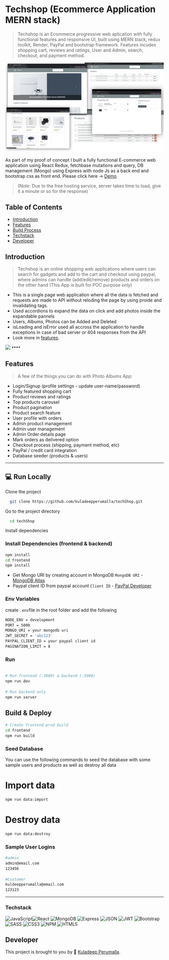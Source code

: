 # Techshop (Ecommerce Application MERN stack)  

> Techshop is an Ecommerce progressive web aplication with fully functional features and responsive UI, built using MERN stack, redux toolkit, Render, PayPal and bootstrap framework. Features incudes shopping cart, reviews and ratings, User and Admin, search, checkout, and payment method.

<img src="./frontend/public/images/screenShot.jpeg">

As part of my proof of concept I built a fully functional E-commerce web application using React Redux, fetchbase mutations and query, DB management (Mongo) using Express with node Js as a back end and bootstrap css as front end. 
Please click here -> [Demo](https://techshop-7c9e.onrender.com/) 
>(Note: Due to the free hosting service, server takes time to load, give it a minute or so for the response)


## Table of Contents

- [Introduction](#introduction)
- [Features](#features)
- [Build Process](#run-locally)
- [Techstack](#techstack)
- [Developer](#Developer)





## Introduction

> Techshop is an online shopping web applications where users can search for gadgets and add to the cart and checkout using paypal, where admins can handle (add/edit/remove) products and orders on the other hand (This App is built for POC purpose only)
- This is a single page web application where all the data is fetched and requests are made to API without reloding the page by using proide and invalidating tags.
- Used accordions to expand the data on click and add photos inside the expandable pannels
- Users, Albums, Photos can be Added and Deleted
- isLoading and isError used all accross the application to handle exceptions in case of bad server or 404 responses from the API
- Look more in [features](#Features).  
<img src="./public/images/intro.gif">
****

## Features

> A few of the things you can do with Photo Albums App:
- Login/Signup (profile settings - update user-name/password)
- Fully featured shopping cart
- Product reviews and ratings
- Top products carousel
- Product pagination
- Product search feature
- User profile with orders
- Admin product management
- Admin user management
- Admin Order details page
- Mark orders as delivered option
- Checkout process (shipping, payment method, etc)
- PayPal / credit card integration
- Database seeder (products & users)

****


## 💻 Run Locally

Clone the project

```bash
  git clone https://github.com/kuladeepperumalla/techShop.git
```

Go to the project directory

```bash
  cd techShop
```

Install dependencies
### Install Dependencies (frontend & backend)

```bash
npm install
cd frontend
npm install
```

- Get Mongo URI by creating account in MongoDB `MongoDB URI` - [MongoDB Atlas](https://www.mongodb.com/cloud/atlas/register)
- Paypal client ID from paypal account `Client ID` - [PayPal Developer](https://developer.paypal.com/)

### Env Variables

create `.env`file in the root folder and add the following

```bash
NODE_ENV = development
PORT = 5000
MONGO_URI = your mongodb uri
JWT_SECRET = 'abc123'
PAYPAL_CLIENT_ID = your paypal client id
PAGINATION_LIMIT = 8
```

### Run

```bash

# Run frontend (:3000) & backend (:5000)
npm run dev

# Run backend only
npm run server
```

## Build & Deploy

```bash
# Create frontend prod build
cd frontend
npm run build
```

### Seed Database

You can use the following commands to seed the database with some sample users and products as well as destroy all data

# Import data
```bash
npm run data:import
```

# Destroy data
```bash
npm run data:destroy
```


### Sample User Logins
```bash
#admin
admin@email.com 
123456

#Customer
kuldeepperumalla@email.com 
123123
```
---
### Techstack

![JavaScript](https://img.shields.io/badge/javascript-%23323330.svg?style=for-the-badge&logo=javascript&logoColor=%23F7DF1E)![React](https://img.shields.io/badge/React-%231572B6.svg?style=for-the-badge&logo=React&logoColor=%white)
![MongoDB](https://img.shields.io/badge/MongoDB-%234ea94b.svg?style=for-the-badge&logo=mongodb&logoColor=white)
![Express](https://img.shields.io/badge/express.js-%23404d59.svg?style=for-the-badge&logo=express&logoColor=%2361DAFB)
![JSON](https://img.shields.io/badge/JSON-%23323330.svg?style=for-the-badge&logo=json&logoColor=yellow)
![JWT](https://img.shields.io/badge/JWT-black.svg?style=for-the-badge&logo=JSON%20web%20tokens&logoColor=yellow)
![Bootstrap](https://img.shields.io/badge/bootstrap-%238511FA.svg?style=for-the-badge&logo=bootstrap&logoColor=white)
![SASS](https://img.shields.io/badge/SASS-hotpink.svg?style=for-the-badge&logo=SASS&logoColor=white)
![CSS3](https://img.shields.io/badge/css3-%231572B6.svg?style=for-the-badge&logo=css3&logoColor=white)
![NPM](https://img.shields.io/badge/NPM-%23CB3837.svg?style=for-the-badge&logo=npm&logoColor=white)
![HTML5](https://img.shields.io/badge/html5-%23E34F26.svg?style=for-the-badge&logo=html5&logoColor=white)


## Developer

This project is brought to you by 🍁 [Kuladeep Perumalla](s://github.com/kuladeepperumalla).
